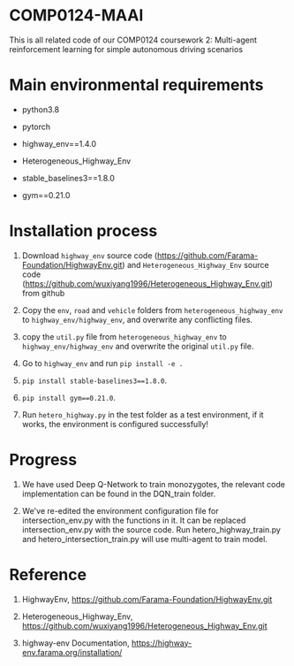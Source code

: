 # COMP0124-MAAI
This is all related code of our COMP0124 coursework 2: Multi-agent reinforcement learning for simple autonomous driving scenarios

# Main environmental requirements

- python3.8

- pytorch

- highway_env==1.4.0

- Heterogeneous_Highway_Env

- stable_baselines3==1.8.0

- gym==0.21.0

# Installation process

1. Download `highway_env` source code (https://github.com/Farama-Foundation/HighwayEnv.git) and `Heterogeneous_Highway_Env` source code (https://github.com/wuxiyang1996/Heterogeneous_Highway_Env.git) from github

2. Copy the `env`, `road` and `vehicle` folders from `heterogeneous_highway_env` to `highway_env/highway_env`, and overwrite any conflicting files.

3. copy the `util.py` file from `heterogeneous_highway_env` to `highway_env/highway_env` and overwrite the original `util.py` file.

4. Go to `highway_env` and run `pip install -e . `

5. `pip install stable-baselines3==1.8.0`.

6. `pip install gym==0.21.0`.

7. Run `hetero_highway.py` in the test folder as a test environment, if it works, the environment is configured successfully!

# Progress

1. We have used Deep Q-Network to train monozygotes, the relevant code implementation can be found in the DQN_train folder.

2. We've re-edited the environment configuration file for intersection_env.py with the functions in it. It can be replaced intersection_env.py with the source code. Run hetero_highway_train.py and hetero_intersection_train.py will use multi-agent to train model.

# Reference

1. HighwayEnv, https://github.com/Farama-Foundation/HighwayEnv.git

2. Heterogeneous_Highway_Env, https://github.com/wuxiyang1996/Heterogeneous_Highway_Env.git

3. highway-env Documentation, https://highway-env.farama.org/installation/
